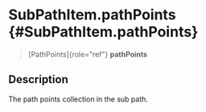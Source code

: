SubPathItem.pathPoints {#SubPathItem.pathPoints}
======================

> [PathPoints]{role="ref"} **pathPoints**

Description
-----------

The path points collection in the sub path.
